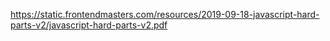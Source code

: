 https://static.frontendmasters.com/resources/2019-09-18-javascript-hard-parts-v2/javascript-hard-parts-v2.pdf
